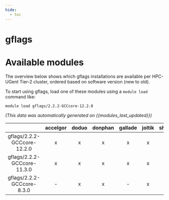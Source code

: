```yaml
---
hide:
  - toc
---
```


gflags
======

# Available modules


The overview below shows which gflags installations are available per HPC-UGent Tier-2 cluster, ordered based on software version (new to old).

To start using gflags, load one of these modules using a `module load` command like:

```shell
module load gflags/2.2.2-GCCcore-12.2.0
```

*(This data was automatically generated on {{modules_last_updated}})*  

| |accelgor|doduo|donphan|gallade|joltik|shinx|skitty|
| :---: | :---: | :---: | :---: | :---: | :---: | :---: | :---: |
|gflags/2.2.2-GCCcore-12.2.0|x|x|x|x|x|-|x|
|gflags/2.2.2-GCCcore-11.3.0|x|x|x|x|x|-|x|
|gflags/2.2.2-GCCcore-8.3.0|-|x|x|-|x|-|x|
